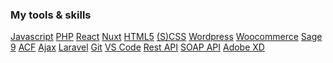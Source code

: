 ### My tools & skills

<a href="https://developer.mozilla.org/en-US/docs/Web/JavaScript" class="link-big" target="_blank">Javascript</a>
<a href="https://www.php.net/" class="link-big" target="_blank">PHP</a>
<a href="https://reactjs.org/" class="link-big" target="_blank">React</a>
<a href="https://nuxtjs.org/" class="link-big" target="_blank">Nuxt</a>
<a href="https://developer.mozilla.org/en-US/docs/Glossary/HTML5" class="link-big" target="_blank">HTML5</a>
<a href="https://sass-lang.com/" class="link-big" target="_blank">(S)CSS</a>
<a href="https://wordpress.org/" class="link-big" target="_blank">Wordpress</a>
<a href="https://woocommerce.com/" class="link-big" target="_blank">Woocommerce</a>
<a href="https://roots.io/sage-9/" class="link-big" target="_blank">Sage 9</a>
<a href="https://www.advancedcustomfields.com/" class="link-big" target="_blank">ACF</a>
<a href="https://developer.mozilla.org/en-US/docs/Web/Guide/AJAX/Getting_Started" class="link-big" target="_blank">Ajax</a>
<a href="https://laravel.com/" class="link-big" target="_blank">Laravel</a>
<a href="https://git-scm.com/" class="link-big" target="_blank">Git</a>
<a href="https://code.visualstudio.com/" class="link-big" target="_blank">VS Code</a>
<a href="https://developer.mozilla.org/en-US/docs/Glossary/API" class="link-big" target="_blank">Rest API</a>
<a href="https://developer.mozilla.org/en-US/docs/Glossary/SOAP" class="link-big" target="_blank">SOAP API</a>
<a href="https://www.adobe.com/nl/products/xd.html" class="link-big" target="_blank">Adobe XD</a>